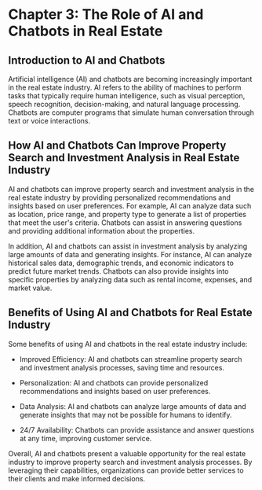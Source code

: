 Chapter 3: The Role of AI and Chatbots in Real Estate
=====================================================

Introduction to AI and Chatbots
-------------------------------

Artificial intelligence (AI) and chatbots are becoming increasingly important in the real estate industry. AI refers to the ability of machines to perform tasks that typically require human intelligence, such as visual perception, speech recognition, decision-making, and natural language processing. Chatbots are computer programs that simulate human conversation through text or voice interactions.

How AI and Chatbots Can Improve Property Search and Investment Analysis in Real Estate Industry
-----------------------------------------------------------------------------------------------

AI and chatbots can improve property search and investment analysis in the real estate industry by providing personalized recommendations and insights based on user preferences. For example, AI can analyze data such as location, price range, and property type to generate a list of properties that meet the user's criteria. Chatbots can assist in answering questions and providing additional information about the properties.

In addition, AI and chatbots can assist in investment analysis by analyzing large amounts of data and generating insights. For instance, AI can analyze historical sales data, demographic trends, and economic indicators to predict future market trends. Chatbots can also provide insights into specific properties by analyzing data such as rental income, expenses, and market value.

Benefits of Using AI and Chatbots for Real Estate Industry
----------------------------------------------------------

Some benefits of using AI and chatbots in the real estate industry include:

* Improved Efficiency: AI and chatbots can streamline property search and investment analysis processes, saving time and resources.

* Personalization: AI and chatbots can provide personalized recommendations and insights based on user preferences.

* Data Analysis: AI and chatbots can analyze large amounts of data and generate insights that may not be possible for humans to identify.

* 24/7 Availability: Chatbots can provide assistance and answer questions at any time, improving customer service.

Overall, AI and chatbots present a valuable opportunity for the real estate industry to improve property search and investment analysis processes. By leveraging their capabilities, organizations can provide better services to their clients and make informed decisions.
